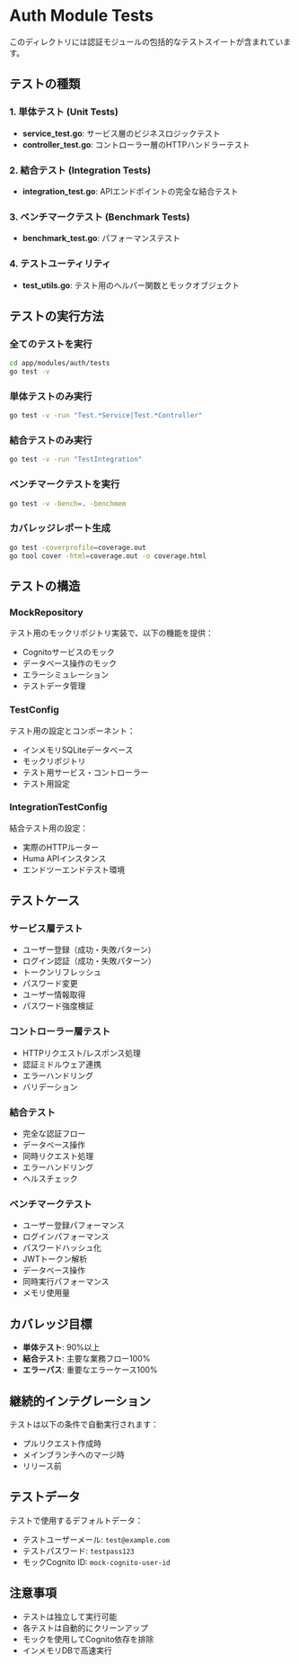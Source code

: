 # Auth Module Tests

このディレクトリには認証モジュールの包括的なテストスイートが含まれています。

## テストの種類

### 1. 単体テスト (Unit Tests)
- **service_test.go**: サービス層のビジネスロジックテスト
- **controller_test.go**: コントローラー層のHTTPハンドラーテスト

### 2. 結合テスト (Integration Tests)
- **integration_test.go**: APIエンドポイントの完全な結合テスト

### 3. ベンチマークテスト (Benchmark Tests)
- **benchmark_test.go**: パフォーマンステスト

### 4. テストユーティリティ
- **test_utils.go**: テスト用のヘルパー関数とモックオブジェクト

## テストの実行方法

### 全てのテストを実行
```bash
cd app/modules/auth/tests
go test -v
```

### 単体テストのみ実行
```bash
go test -v -run "Test.*Service|Test.*Controller"
```

### 結合テストのみ実行
```bash
go test -v -run "TestIntegration"
```

### ベンチマークテストを実行
```bash
go test -v -bench=. -benchmem
```

### カバレッジレポート生成
```bash
go test -coverprofile=coverage.out
go tool cover -html=coverage.out -o coverage.html
```

## テストの構造

### MockRepository
テスト用のモックリポジトリ実装で、以下の機能を提供：
- Cognitoサービスのモック
- データベース操作のモック
- エラーシミュレーション
- テストデータ管理

### TestConfig
テスト用の設定とコンポーネント：
- インメモリSQLiteデータベース
- モックリポジトリ
- テスト用サービス・コントローラー
- テスト用設定

### IntegrationTestConfig
結合テスト用の設定：
- 実際のHTTPルーター
- Huma APIインスタンス
- エンドツーエンドテスト環境

## テストケース

### サービス層テスト
- ユーザー登録（成功・失敗パターン）
- ログイン認証（成功・失敗パターン）
- トークンリフレッシュ
- パスワード変更
- ユーザー情報取得
- パスワード強度検証

### コントローラー層テスト
- HTTPリクエスト/レスポンス処理
- 認証ミドルウェア連携
- エラーハンドリング
- バリデーション

### 結合テスト
- 完全な認証フロー
- データベース操作
- 同時リクエスト処理
- エラーハンドリング
- ヘルスチェック

### ベンチマークテスト
- ユーザー登録パフォーマンス
- ログインパフォーマンス
- パスワードハッシュ化
- JWTトークン解析
- データベース操作
- 同時実行パフォーマンス
- メモリ使用量

## カバレッジ目標

- **単体テスト**: 90%以上
- **結合テスト**: 主要な業務フロー100%
- **エラーパス**: 重要なエラーケース100%

## 継続的インテグレーション

テストは以下の条件で自動実行されます：
- プルリクエスト作成時
- メインブランチへのマージ時
- リリース前

## テストデータ

テストで使用するデフォルトデータ：
- テストユーザーメール: `test@example.com`
- テストパスワード: `testpass123`
- モックCognito ID: `mock-cognito-user-id`

## 注意事項

- テストは独立して実行可能
- 各テストは自動的にクリーンアップ
- モックを使用してCognito依存を排除
- インメモリDBで高速実行